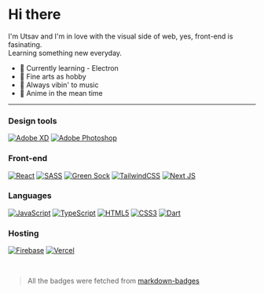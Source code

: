 <!-- # Hi there <img src="https://raw.githubusercontent.com/fru2/fru2/main/assets/wave.gif" width="30px"> -->
# Hi there
I'm Utsav and I'm in love with the visual side of web, yes, front-end is fasinating.<br />
Learning something new everyday. 


- 🌱 Currently learning - Electron
- 🎨 Fine arts as hobby 
- 🎵 Always vibin' to music
- 🍿 Anime in the mean time

<!-- <br /> -->

<!-- <a href="https://www.behance.net/" target="_blank">
  <img src="https://img.shields.io/badge/Behance-1769ff?style=for-the-badge&logo=behance&logoColor=white" alt="Adobe xd badge" />
</a> -->

---


### Design tools
[![Adobe XD](https://img.shields.io/badge/Adobe%20XD-470137?style=for-the-badge&logo=Adobe%20XD&logoColor=#FF61F6)](#)
[![Adobe Photoshop](https://img.shields.io/badge/adobe%20photoshop-%2331A8FF.svg?style=for-the-badge&logo=adobe%20photoshop&logoColor=white)](#)


### Front-end
[![React](https://img.shields.io/badge/react-%2320232a.svg?style=for-the-badge&logo=react&logoColor=%2361DAFB)](#)
[![SASS](https://img.shields.io/badge/SASS-hotpink.svg?style=for-the-badge&logo=SASS&logoColor=white)](#)
[![Green Sock](https://img.shields.io/badge/green%20sock-88CE02?style=for-the-badge&logo=greensock&logoColor=white)](#)
[![TailwindCSS](https://img.shields.io/badge/tailwindcss-%2338B2AC.svg?style=for-the-badge&logo=tailwind-css&logoColor=white)](#)
[![Next JS](https://img.shields.io/badge/Next-black?style=for-the-badge&logo=next.js&logoColor=white)](#)


### Languages
[![JavaScript](https://img.shields.io/badge/javascript-%23323330.svg?style=for-the-badge&logo=javascript&logoColor=%23F7DF1E)](#)
[![TypeScript](https://img.shields.io/badge/typescript-%23007ACC.svg?style=for-the-badge&logo=typescript&logoColor=white)](#)
[![HTML5](https://img.shields.io/badge/html5-%23E34F26.svg?style=for-the-badge&logo=html5&logoColor=white)](#)
[![CSS3](https://img.shields.io/badge/css3-%231572B6.svg?style=for-the-badge&logo=css3&logoColor=white)](#)
[![Dart](https://img.shields.io/badge/dart-%230175C2.svg?style=for-the-badge&logo=dart&logoColor=white)](#)


### Hosting
[![Firebase](https://img.shields.io/badge/firebase-%23039BE5.svg?style=for-the-badge&logo=firebase)](#)
[![Vercel](https://img.shields.io/badge/vercel-%23000000.svg?style=for-the-badge&logo=vercel&logoColor=white)](#)

<br />

> All the badges were fetched from [markdown-badges](https://github.com/Ileriayo/markdown-badges)
